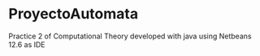 # ProyectoAutomata
Practice 2 of Computational Theory developed with java using Netbeans 12.6 as IDE 
